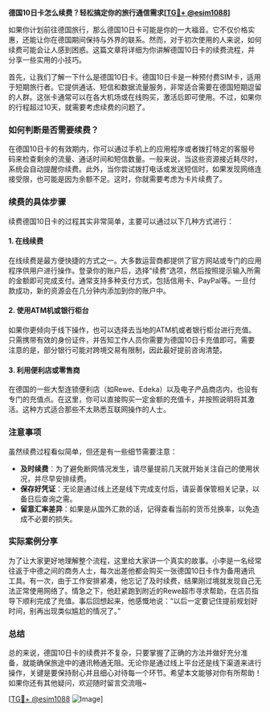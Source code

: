 **德国10日卡怎么续费？轻松搞定你的旅行通信需求[[TG💪+ @esim1088](https://t.me/s/esim1088)]**

如果你计划前往德国旅行，那么德国10日卡可能是你的一大福音。它不仅价格实惠，还能让你在德国期间保持与外界的联系。然而，对于初次使用的人来说，如何续费可能会让人感到困惑。这篇文章将详细为你讲解德国10日卡的续费流程，并分享一些实用的小技巧。

首先，让我们了解一下什么是德国10日卡。德国10日卡是一种预付费SIM卡，适用于短期旅行者。它提供通话、短信和数据流量服务，非常适合需要在德国短期逗留的人群。这张卡通常可以在各大机场或在线购买，激活后即可使用。不过，如果你的行程超过10天，就需要考虑续费的问题了。

### 如何判断是否需要续费？

在德国10日卡的有效期内，你可以通过手机上的应用程序或者拨打特定的客服号码来检查剩余的流量、通话时间和短信数量。一般来说，当这些资源接近耗尽时，系统会自动提醒你续费。此外，当你尝试拨打电话或发送短信时，如果发现网络连接受限，也可能是因为余额不足。这时，你就需要考虑为卡片续费了。

### 续费的具体步骤

续费德国10日卡的过程其实非常简单，主要可以通过以下几种方式进行：

#### 1. 在线续费

在线续费是最方便快捷的方式之一。大多数运营商都提供了官方网站或专门的应用程序供用户进行操作。登录你的账户后，选择“续费”选项，然后按照提示输入所需的金额即可完成支付。通常支持多种支付方式，包括信用卡、PayPal等。一旦付款成功，新的资源会在几分钟内添加到你的账户中。

#### 2. 使用ATM机或银行柜台

如果你更倾向于线下操作，也可以选择去当地的ATM机或者银行柜台进行充值。只需携带有效的身份证件，并告知工作人员你需要为德国10日卡充值即可。需要注意的是，部分银行可能对跨境交易有限制，因此最好提前咨询清楚。

#### 3. 利用便利店或零售商

在德国的一些大型连锁便利店（如Rewe、Edeka）以及电子产品商店内，也设有专门的充值点。在这里，你可以直接购买一定金额的充值卡，并按照说明将其激活。这种方式适合那些不太熟悉互联网操作的人士。

### 注意事项

虽然续费过程看似简单，但还是有一些细节需要注意：

- **及时续费**：为了避免断网情况发生，请尽量提前几天就开始关注自己的使用状况，并尽早安排续费。
- **保存好凭证**：无论是通过线上还是线下完成支付后，请妥善保管相关记录，以备日后查询之需。
- **留意汇率差异**：如果是从国外汇款的话，记得查看当前的货币兑换率，以免造成不必要的损失。

### 实际案例分享

为了让大家更好地理解整个流程，这里给大家讲一个真实的故事。小李是一名经常往返于中德之间的商务人士，每次出差他都会购买一张德国10日卡作为备用通讯工具。有一次，由于工作安排紧凑，他忘记了及时续费，结果刚过境就发现自己无法正常使用网络了。情急之下，他赶紧跑到附近的Rewe超市寻求帮助，在店员指导下顺利完成了充值。事后回想起来，他感慨地说：“以后一定要记住提前规划好时间，别再出现类似尴尬的情况了。”

### 总结

总的来说，德国10日卡的续费并不复杂，只要掌握了正确的方法并做好充分准备，就能确保旅途中的通讯畅通无阻。无论你是通过线上平台还是线下渠道来进行操作，关键是要保持耐心并且细心对待每一个环节。希望本文能够对你有所帮助！如果你还有其他疑问，欢迎随时留言交流哦~

[[TG💪+ @esim1088](https://t.me/s/esim1088) ![Image](https://i.postimg.cc/4NQfJmqS/Snipaste-2025-05-13-00-14-12.png)]